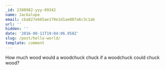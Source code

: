 ```yaml
---
_id: 2380982-yyy-09342
name: Jackalope
email: cba827e665ae179e1d1ae007a6c3c1ab
url: ''
hidden: ''
date: '2016-08-11T19:04:06.958Z'
slug: /post/hello-world/
template: comment
---
```


How much wood would a woodchuck chuck if a woodchuck could chuck wood?
